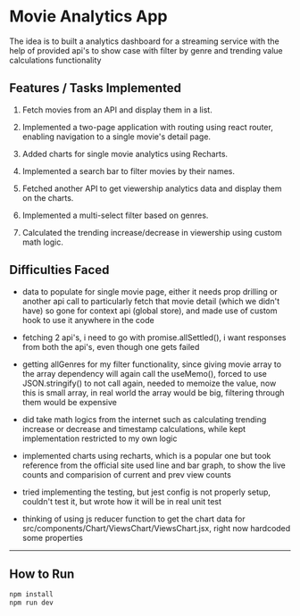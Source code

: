 # Movie Analytics App

The idea is to built a analytics dashboard for a streaming service with the help of provided api's to show case with filter by genre and trending value calculations functionality

## Features / Tasks Implemented
1. Fetch movies from an API and display them in a list.

2. Implemented a two-page application with routing using react router, enabling navigation to a single movie's detail page.

3. Added charts for single movie analytics using Recharts.

4. Implemented a search bar to filter movies by their names.

5. Fetched another API to get viewership analytics data and display them on the charts.

6. Implemented a multi-select filter based on genres.

7. Calculated the trending increase/decrease in viewership using custom math logic.


## Difficulties Faced
- data to populate for single movie page, either it needs prop drilling or another api call to particularly fetch that movie detail (which we didn't have) so gone for context api (global store), and made use of custom hook to use it anywhere in the code 

- fetching 2 api's, i need to go with promise.allSettled(), i want responses from both the api's, even though one gets failed

- getting allGenres for my filter functionality, since giving movie array to the array dependency will again call the useMemo(), forced to use JSON.stringify() to not call again, needed to memoize the value, now this is small array, in real world the array would be big, filtering through them would be expensive

- did take math logics from the internet such as calculating trending increase or decrease and timestamp calculations, while kept implementation restricted to my own logic

- implemented charts using recharts, which is a popular one but took reference from the official site
used line and bar graph, to show the live counts and comparision of current and prev view counts

- tried implementing the testing, but jest config is not properly setup, couldn't test it, but wrote how it will be in real unit test

- thinking of using js reducer function to get the chart data for src/components/Chart/ViewsChart/ViewsChart.jsx, right now hardcoded some properties

---

## How to Run
```bash
npm install
npm run dev
